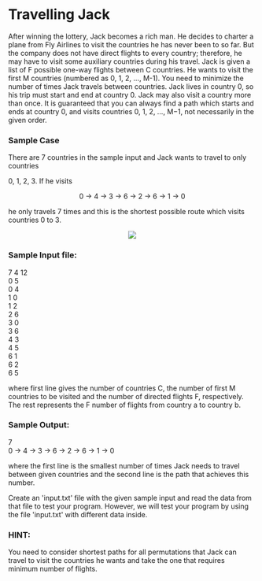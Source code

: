 # Travelling Jack

<p>After winning the lottery, Jack becomes a rich man. He decides to charter a plane from Fly Airlines to visit the countries he has never been to so far. But the company does not have direct flights to every country; therefore, he may have to visit some auxiliary countries during his travel. Jack is given a list of F possible one-way flights between C countries. He wants to visit the first M countries (numbered as 0, 1, 2, …, M-1). You need to minimize the number of times Jack travels between countries. Jack lives in country 0, so his trip must start and end at country 0. Jack may also visit a country more than once. It is guaranteed that you can always find a path which starts and ends at country 0, and visits countries 0, 1, 2, …, M−1, not necessarily in the given order.</p>

### Sample Case

There are 7 countries in the sample input and Jack wants to travel to only countries

0, 1, 2, 3. If he visits

<p align="center">0 -> 4 -> 3 -> 6 -> 2 -> 6 -> 1 -> 0</p>

he only travels 7 times and this is the shortest possible route which visits countries 0 to 3.

<p align="center">
  <img src="https://lh3.googleusercontent.com/9D5LD6TymTAVPUydaG_NKRNaYlNUEwQ2DRps1DTdboLXYCvBBbHW-TSiLQygF-ap5XK4PJI8Mo_yVj4=w1366-h662">
</p>

### Sample Input file:

7	4	12</br>
0	5	</br>
0	4	</br>
1	0	</br>
1	2	</br>
2	6	</br>
3	0	</br>
3	6	</br>
4	3	</br>
4	5	</br>
6	1	</br>
6	2	</br>
6	5	</br>

where first line gives the number of countries C, the number of first M countries to be visited and the number of directed flights F, respectively. The rest represents the F number of flights from country a to country b.

### Sample Output:

7</br>
0 -> 4 -> 3 -> 6 -> 2 -> 6 -> 1 -> 0

where the first line is the smallest number of times Jack needs to travel between given countries and the second line is the path that achieves this number.

Create an 'input.txt' file with the given sample input and read the data from that file to test your program. However, we will test your program by using the file 'input.txt' with different data inside.


### HINT: 
You need to consider shortest paths for all permutations that Jack can travel to visit the countries he wants and take the one that requires minimum number of flights.
